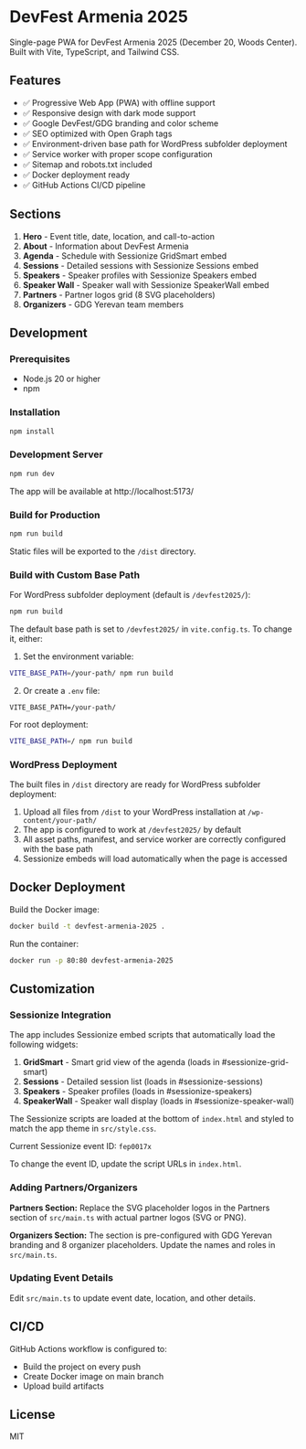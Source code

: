 # DevFest Armenia 2025

Single-page PWA for DevFest Armenia 2025 (December 20, Woods Center). Built with Vite, TypeScript, and Tailwind CSS.

## Features

- ✅ Progressive Web App (PWA) with offline support
- ✅ Responsive design with dark mode support
- ✅ Google DevFest/GDG branding and color scheme
- ✅ SEO optimized with Open Graph tags
- ✅ Environment-driven base path for WordPress subfolder deployment
- ✅ Service worker with proper scope configuration
- ✅ Sitemap and robots.txt included
- ✅ Docker deployment ready
- ✅ GitHub Actions CI/CD pipeline

## Sections

1. **Hero** - Event title, date, location, and call-to-action
2. **About** - Information about DevFest Armenia
3. **Agenda** - Schedule with Sessionize GridSmart embed
4. **Sessions** - Detailed sessions with Sessionize Sessions embed
5. **Speakers** - Speaker profiles with Sessionize Speakers embed
6. **Speaker Wall** - Speaker wall with Sessionize SpeakerWall embed
7. **Partners** - Partner logos grid (8 SVG placeholders)
8. **Organizers** - GDG Yerevan team members

## Development

### Prerequisites

- Node.js 20 or higher
- npm

### Installation

```bash
npm install
```

### Development Server

```bash
npm run dev
```

The app will be available at http://localhost:5173/

### Build for Production

```bash
npm run build
```

Static files will be exported to the `/dist` directory.

### Build with Custom Base Path

For WordPress subfolder deployment (default is `/devfest2025/`):

```bash
npm run build
```

The default base path is set to `/devfest2025/` in `vite.config.ts`. To change it, either:

1. Set the environment variable:
```bash
VITE_BASE_PATH=/your-path/ npm run build
```

2. Or create a `.env` file:
```env
VITE_BASE_PATH=/your-path/
```

For root deployment:
```bash
VITE_BASE_PATH=/ npm run build
```

### WordPress Deployment

The built files in `/dist` directory are ready for WordPress subfolder deployment:

1. Upload all files from `/dist` to your WordPress installation at `/wp-content/your-path/`
2. The app is configured to work at `/devfest2025/` by default
3. All asset paths, manifest, and service worker are correctly configured with the base path
4. Sessionize embeds will load automatically when the page is accessed

## Docker Deployment

Build the Docker image:

```bash
docker build -t devfest-armenia-2025 .
```

Run the container:

```bash
docker run -p 80:80 devfest-armenia-2025
```

## Customization

### Sessionize Integration

The app includes Sessionize embed scripts that automatically load the following widgets:

1. **GridSmart** - Smart grid view of the agenda (loads in #sessionize-grid-smart)
2. **Sessions** - Detailed session list (loads in #sessionize-sessions)
3. **Speakers** - Speaker profiles (loads in #sessionize-speakers)
4. **SpeakerWall** - Speaker wall display (loads in #sessionize-speaker-wall)

The Sessionize scripts are loaded at the bottom of `index.html` and styled to match the app theme in `src/style.css`.

Current Sessionize event ID: `fep0017x`

To change the event ID, update the script URLs in `index.html`.

### Adding Partners/Organizers

**Partners Section:** Replace the SVG placeholder logos in the Partners section of `src/main.ts` with actual partner logos (SVG or PNG).

**Organizers Section:** The section is pre-configured with GDG Yerevan branding and 8 organizer placeholders. Update the names and roles in `src/main.ts`.

### Updating Event Details

Edit `src/main.ts` to update event date, location, and other details.

## CI/CD

GitHub Actions workflow is configured to:
- Build the project on every push
- Create Docker image on main branch
- Upload build artifacts

## License

MIT
